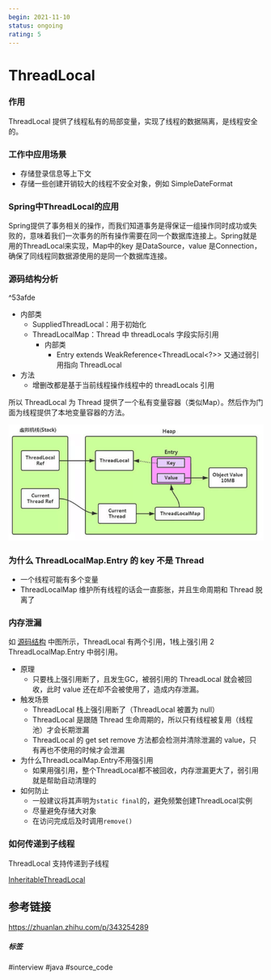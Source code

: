 ```yaml
---
begin: 2021-11-10
status: ongoing
rating: 5
---
```


# ThreadLocal

### 作用

ThreadLocal 提供了线程私有的局部变量，实现了线程的数据隔离，是线程安全的。


### 工作中应用场景

- 存储登录信息等上下文
- 存储一些创建开销较大的线程不安全对象，例如 SimpleDateFormat

### Spring中ThreadLocal的应用

Spring提供了事务相关的操作，而我们知道事务是得保证一组操作同时成功或失败的，意味着我们一次事务的所有操作需要在同一个数据库连接上。Spring就是用的ThreadLocal来实现，Map中的key 是DataSource，value 是Connection，确保了同线程同数据源使用的是同一个数据库连接。


### 源码结构分析

^53afde
- 内部类
	- SuppliedThreadLocal：用于初始化
	- ThreadLocalMap：Thread 中 threadLocals 字段实际引用
		- 内部类
			- Entry extends WeakReference\<ThreadLocal\<?\>\> 又通过弱引用指向 ThreadLocal
- 方法
	- 增删改都是基于当前线程操作线程中的 threadLocals 引用


所以 ThreadLocal 为 Thread 提供了一个私有变量容器（类似Map）。然后作为门面为线程提供了本地变量容器的方法。

![](image/Pasted%20image%2020211118162453.png)


###  为什么 ThreadLocalMap.Entry 的 key 不是 Thread

- 一个线程可能有多个变量
- ThreadLocalMap 维护所有线程的话会一直膨胀，并且生命周期和 Thread 脱离了
	
###  内存泄漏

如 [源码结构](#^53afde) 中图所示，ThreadLocal 有两个引用，1栈上强引用 2 ThreadLocalMap.Entry 中弱引用。
- 原理
	- 只要栈上强引用断了，且发生GC，被弱引用的 ThreadLocal 就会被回收，此时 value 还在却不会被使用了，造成内存泄漏。
- 触发场景
	- ThreadLocal 栈上强引用断了（ThreadLocal 被置为 null）
	- ThreadLocal 是跟随 Thread 生命周期的，所以只有线程被复用（线程池）才会长期泄漏
	- ThreadLocal 的 get set remove 方法都会检测并清除泄漏的 value，只有再也不使用的时候才会泄漏
- 为什么ThreadLocalMap.Entry不用强引用
	- 如果用强引用，整个ThreadLocal都不被回收，内存泄漏更大了，弱引用就是帮助自动清理的
- 如何防止
	- 一般建议将其声明为`static final`的，避免频繁创建ThreadLocal实例
	-  尽量避免存储大对象
	- 在访问完成后及时调用`remove()`

	
### 如何传递到子线程

ThreadLocal 支持传递到子线程
	
[InheritableThreadLocal](InheritableThreadLocal.md)
	
## 参考链接
https://zhuanlan.zhihu.com/p/343254289


##### 标签
#interview #java #source_code 